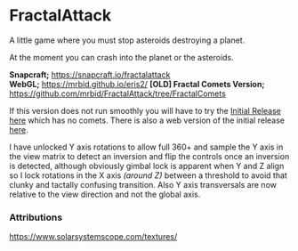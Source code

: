 # FractalAttack
A little game where you must stop asteroids destroying a planet.

At the moment you can crash into the planet or the asteroids.

**Snapcraft;** https://snapcraft.io/fractalattack<br>
**WebGL;** https://mrbid.github.io/eris2/
**[OLD] Fractal Comets Version;** https://github.com/mrbid/FractalAttack/tree/FractalComets

If this version does not run smoothly you will have to try the [Initial Release here](https://github.com/mrbid/FractalAttack/tree/InitialRelease) which has no comets. There is also a web version of the initial release [here](https://mrbid.github.io/eris/).

I have unlocked Y axis rotations to allow full 360+ and sample the Y axis in the view matrix to detect an inversion and flip the controls once an inversion is detected, although obviously gimbal lock is apparent when Y and Z align so I lock rotations in the X axis *(around Z)* between a threshold to avoid that clunky and tactally confusing transition. Also Y axis transversals are now relative to the view direction and not the global axis.

### Attributions
https://www.solarsystemscope.com/textures/

